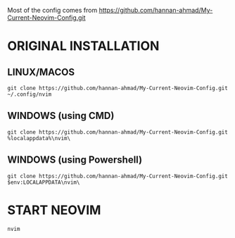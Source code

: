 Most of the config comes from https://github.com/hannan-ahmad/My-Current-Neovim-Config.git
# ORIGINAL INSTALLATION

## LINUX/MACOS
`git clone https://github.com/hannan-ahmad/My-Current-Neovim-Config.git ~/.config/nvim`

## WINDOWS (using CMD)
`git clone https://github.com/hannan-ahmad/My-Current-Neovim-Config.git %localappdata%\nvim\`

## WINDOWS (using Powershell)
`git clone https://github.com/hannan-ahmad/My-Current-Neovim-Config.git $env:LOCALAPPDATA\nvim\`

# START NEOVIM
`nvim`
